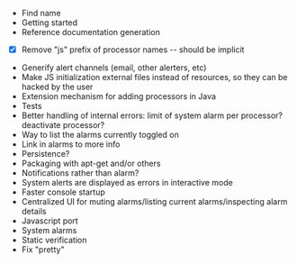 * Find name
* Getting started
* Reference documentation generation
* [x] Remove "js" prefix of processor names -- should be implicit
* Generify alert channels (email, other alerters, etc)
* Make JS initialization external files instead of resources, so they can be hacked by the user
* Extension mechanism for adding processors in Java
* Tests
* Better handling of internal errors: limit of system alarm per processor? deactivate processor?
* Way to list the alarms currently toggled on
* Link in alarms to more info
* Persistence?
* Packaging with apt-get and/or others
* Notifications rather than alarm?
* System alerts are displayed as errors in interactive mode
* Faster console startup
* Centralized UI for muting alarms/listing current alarms/inspecting alarm details
* Javascript port
* System alarms
* Static verification
* Fix "pretty"
